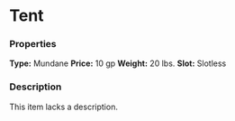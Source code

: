 ﻿---
Title: "Tent"
Type: "Mundane"
Price: "10 gp"
Weight: "20 lbs."
Slot: "Slotless"
Description: |
  "_This item lacks a description._"
Sources: "['Core Rulebook']"
---

# Tent

### Properties

**Type:** Mundane **Price:** 10 gp **Weight:** 20 lbs. **Slot:** Slotless

### Description

This item lacks a description.

